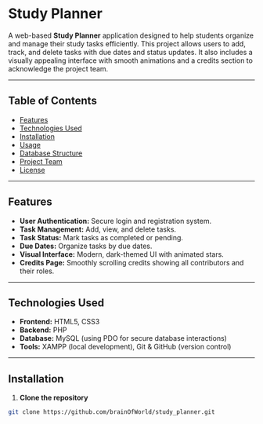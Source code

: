 # Study Planner

A web-based **Study Planner** application designed to help students organize and manage their study tasks efficiently. This project allows users to add, track, and delete tasks with due dates and status updates. It also includes a visually appealing interface with smooth animations and a credits section to acknowledge the project team.

---

## Table of Contents

- [Features](#features)  
- [Technologies Used](#technologies-used)  
- [Installation](#installation)  
- [Usage](#usage)  
- [Database Structure](#database-structure)  
- [Project Team](#project-team)  
- [License](#license)  

---

## Features

- **User Authentication:** Secure login and registration system.  
- **Task Management:** Add, view, and delete tasks.  
- **Task Status:** Mark tasks as completed or pending.  
- **Due Dates:** Organize tasks by due dates.  
- **Visual Interface:** Modern, dark-themed UI with animated stars.  
- **Credits Page:** Smoothly scrolling credits showing all contributors and their roles.  

---

## Technologies Used

- **Frontend:** HTML5, CSS3  
- **Backend:** PHP  
- **Database:** MySQL (using PDO for secure database interactions)  
- **Tools:** XAMPP (local development), Git & GitHub (version control)  

---

## Installation

1. **Clone the repository**  

```bash
git clone https://github.com/brainOfWorld/study_planner.git

